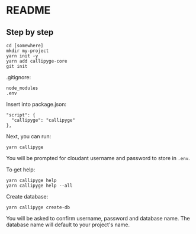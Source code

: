 # README

## Step by step

```
cd [somewhere]
mkdir my-project
yarn init -y
yarn add callipyge-core
git init
```

.gitignore:
```
node_modules
.env
```

Insert into package.json:
```
"script": {
  "callipyge": "callipyge"
},
```

Next, you can run:
```
yarn callipyge
```

You will be prompted for cloudant username and password to store
in ```.env```.

To get help:
```
yarn callipyge help
yarn callipyge help --all
```

Create database:
```
yarn callipyge create-db
```

You will be asked to confirm username, password and database name.
The database name will default to your project's name.
